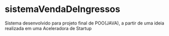 # sistemaVendaDeIngressos
Sistema desenvolvido para projeto final de POO(JAVA), a partir de uma ideia realizada em uma Aceleradora de Startup
